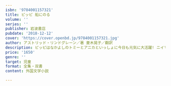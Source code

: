 ```yaml
---
isbn: '9784001157321'
title: ピッピ 船にのる
volume: ''
series: ''
publisher: 岩波書店
pubdate: '2018-12-12'
cover: 'https://cover.openbd.jp/9784001157321.jpg'
author: アストリッド・リンドグレーン／著 菱木晃子／翻訳
description: ピッピはなかよしのトミーとアニカといっしょに今日も元気に大活躍! ニイマンの挿絵と新訳による2作目．
price: '1650'
genre: ''
target: 児童
format: 全集・双書
content: 外国文学小説

---
```

